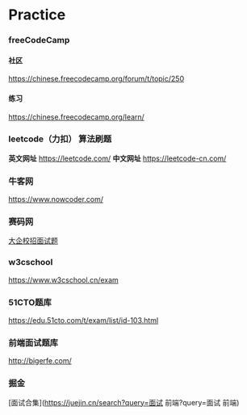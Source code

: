 # Practice

### freeCodeCamp

#### 社区

https://chinese.freecodecamp.org/forum/t/topic/250

#### 练习

https://chinese.freecodecamp.org/learn/



### leetcode（力扣） 算法刷题

**英文网址** https://leetcode.com/
**中文网址** https://leetcode-cn.com/



### 牛客网

https://www.nowcoder.com/



### 赛码网

[大企校招面试题](https://exercise.acmcoder.com/comp_ques?type=0)



### w3cschool

https://www.w3cschool.cn/exam



### 51CTO题库

https://edu.51cto.com/t/exam/list/id-103.html



### 前端面试题库

http://bigerfe.com/



### 掘金

[面试合集](https://juejin.cn/search?query=面试 前端?query=面试 前端)
